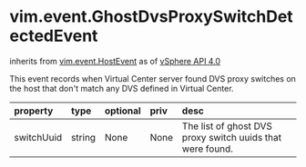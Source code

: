 vim.event.GhostDvsProxySwitchDetectedEvent
==========================================
inherits from [vim.event.HostEvent](docs/vim.event.HostEvent.md)
as of [vSphere API 4.0](vim.version.md#vim.version.version5)


This event records when Virtual Center server found DVS proxy switches   on the host that don't match any DVS defined in Virtual Center.

| property | type | optional | priv | desc |
|:---------|:-----|:---------|:-----|:-----|
| switchUuid | string | None | None | The list of ghost DVS proxy switch uuids that were found. |


